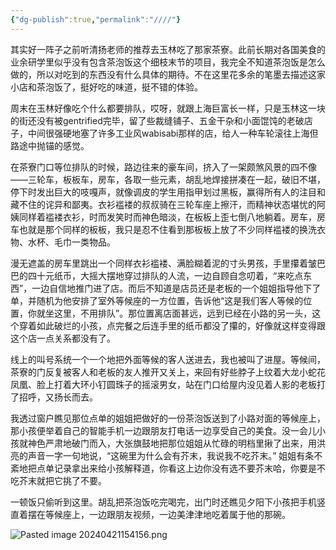 ```yaml
---
{"dg-publish":true,"permalink":"////"}
---
```



其实好一阵子之前听清扬老师的推荐去玉林吃了那家茶寮。此前长期对各国美食的业余研学里似乎没有包含茶泡饭这个细枝末节的项目，我完全不知道茶泡饭是怎么做的，所以对吃到的东西没有什么具体的期待。不在这里花多余的笔墨去描述这家小店和茶泡饭了，挺好吃的味道，挺不错的体验。

周末在玉林好像吃个什么都要排队，哎呀，就跟上海巨富长一样，只是玉林这一块的街还没有被gentrified完毕，留了些裁缝铺子、五金干杂和小面馄饨的老破店子，中间很强硬地塞了许多工业风wabisabi那样的店，给人一种车轮滚往上海但路途中抛锚的感觉。

在茶寮门口等位排队的时候，路边往来的豪车间，挤入了一架颇煞风景的四不像——三轮车，板板车，房车，各取一些元素，胡乱地焊接拼凑在一起，破旧不堪，停下时发出巨大的吱嘎声，就像调皮的学生用指甲划过黑板，赢得所有人的注目和藏不住的诧异和鄙夷。衣衫褴褛的叔叔骑在三轮车座上擦汗，而精神状态堪忧的阿姨同样着褴褛衣衫，时而发笑时而神色暗淡，在板板上歪七倒八地躺着。房车，房车也就是那个同样的板板，我只是忍不住看到那板板上放了不少同样褴褛的换洗衣物、水杯、毛巾一类物品。

漫无遮盖的房车里跳出一个同样衣衫褴褛、满脸糊着泥的寸头男孩，手里攥着皱巴巴的四十元纸币，大摇大摆地穿过排队的人流，一边自顾自念叨着，“来吃点东西”，一边自信地推门进了店。而后不知道是店员还是老板的一个姐姐指导他下了单，并随机为他安排了室外等候座的一方位置，告诉他“这是我们客人等候的位置，你就坐这里，不用排队”。那位置离店面甚远，远到已经在小路的另一头，这个穿着如此破烂的小孩，点完餐之后连手里的纸币都没了攥的，好像就这样变得跟这个店一点关系都没有了。

线上的叫号系统一个一个地把外面等候的客人送进去，我也被叫了进屋。等候间，茶寮的门反复被客人和老板的友人推开又关上，来回有好些脖子上纹着大龙小蛇花凤凰、脸上打着大环小钉圆珠子的摇滚男女，站在门口给屋内没见着人影的老板打了招呼，又扬长而去。

我透过窗户瞧见那位点单的姐姐把做好的一份茶泡饭送到了小路对面的等候座上，那小孩便举着自己的智能手机一边跟朋友打电话一边享受自己的美食。没一会儿小孩就神色严肃地破门而入，大张旗鼓地把那位姐姐从忙碌的明档里揪了出来，用洪亮的声音一字一句地说，“这碗里为什么会有芥末，我说我不吃芥末。” 姐姐有条不紊地把点单记录拿出来给小孩解释道，你看这上边你没有选不要芥末哈，你要是不吃芥末就把它挑了不要。

一顿饭只偷听到这里。胡乱把茶泡饭吃完喝完，出门时还瞧见夕阳下小孩把手机竖直着摆在等候座上，一边跟朋友视频，一边美津津地吃着属于他的那碗。

![Pasted image 20240421154156.png](/img/user/Pasted%20image%2020240421154156.png)